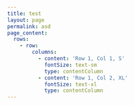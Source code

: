 ```yaml
---
title: test
layout: page
permalink: asd
page_content:
  rows:
    - row:
        columns:
          - content: 'Row 1, Col 1, S'
            fontSize: text-sm
            type: contentColumn
          - content: 'Row 1, Col 2, XL'
            fontSize: text-xl
            type: contentColumn
---
```


